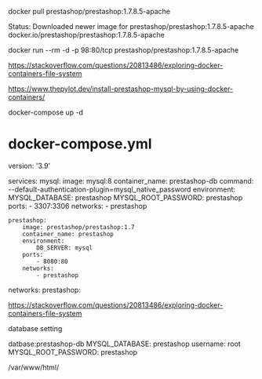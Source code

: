 docker pull prestashop/prestashop:1.7.8.5-apache

Status: Downloaded newer image for prestashop/prestashop:1.7.8.5-apache
docker.io/prestashop/prestashop:1.7.8.5-apache


docker run --rm -d  -p 98:80/tcp prestashop/prestashop:1.7.8.5-apache


https://stackoverflow.com/questions/20813486/exploring-docker-containers-file-system



https://www.thepylot.dev/install-prestashop-mysql-by-using-docker-containers/

docker-compose up -d

# docker-compose.yml

version: '3.9'

services:
    mysql:
        image: mysql:8
        container_name: prestashop-db
        command: --default-authentication-plugin=mysql_native_password
        environment:
            MYSQL_DATABASE: prestashop
            MYSQL_ROOT_PASSWORD: prestashop
        ports:
            - 3307:3306
        networks:
            - prestashop
        
    prestashop:
        image: prestashop/prestashop:1.7
        container_name: prestashop
        environment:
            DB_SERVER: mysql
        ports:
            - 8080:80
        networks:
            - prestashop

 

networks:
    prestashop:


https://stackoverflow.com/questions/20813486/exploring-docker-containers-file-system

database setting

datbase:prestashop-db
MYSQL_DATABASE: prestashop
username: root
MYSQL_ROOT_PASSWORD: prestashop

/var/www/html/